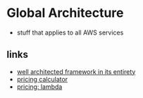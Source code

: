 # Global Architecture

- stuff that applies to all AWS services

## links

- [well architected framework in its entirety](https://aws.amazon.com/architecture/well-architected/)
- [pricing calculator](https://calculator.aws/#/)
- [pricing: lambda](https://aws.amazon.com/lambda/pricing/)
